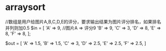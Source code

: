 # arraysort
//数组是用户给图片A,B,C,D,E的评分，要求输出结果为图片评分排名，如果排名并列则加0.5
$in = [
  'A' => 9, //图片A => 评分9
  'B' => 9,
  'C' => 3,
  'D' => 8,
  'E' => 8,
  'F' => 8,
];

$out = [
  'A' => 1.5,
  'B' => 1.5,
  'C' => 3,
  'D' => 2.5,
  'E' => 2.5,
  'F' => 2.5,
]
